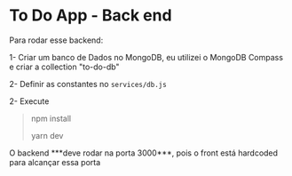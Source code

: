# To Do App - Back end

<p>Para rodar esse backend:</p>

1- Criar um banco de Dados no MongoDB, eu utilizei o MongoDB Compass e criar a collection "to-do-db"

2- Definir as constantes no `services/db.js`

2- Execute

> npm install
>
> yarn dev

<p>O backend ***deve rodar na porta 3000***, pois o front está hardcoded para alcançar essa porta</p>
